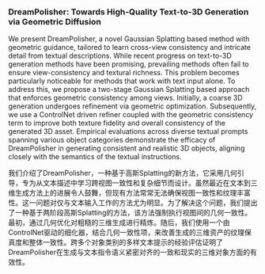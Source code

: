 ### DreamPolisher: Towards High-Quality Text-to-3D Generation via Geometric Diffusion

We present DreamPolisher, a novel Gaussian Splatting based method with geometric guidance, tailored to learn cross-view consistency and intricate detail from textual descriptions. While recent progress on text-to-3D generation methods have been promising, prevailing methods often fail to ensure view-consistency and textural richness. This problem becomes particularly noticeable for methods that work with text input alone. To address this, we propose a two-stage Gaussian Splatting based approach that enforces geometric consistency among views. Initially, a coarse 3D generation undergoes refinement via geometric optimization. Subsequently, we use a ControlNet driven refiner coupled with the geometric consistency term to improve both texture fidelity and overall consistency of the generated 3D asset. Empirical evaluations across diverse textual prompts spanning various object categories demonstrate the efficacy of DreamPolisher in generating consistent and realistic 3D objects, aligning closely with the semantics of the textual instructions.

我们介绍了DreamPolisher，一种基于高斯Splatting的新方法，它采用几何引导，专为从文本描述中学习跨视图一致性和复杂细节而设计。虽然最近在文本到三维生成方法上的进展令人鼓舞，但现有方法常常无法确保视图一致性和纹理丰富性。这一问题对仅与文本输入工作的方法尤为明显。为了解决这个问题，我们提出了一种基于两阶段高斯Splatting的方法，该方法强制执行视图间的几何一致性。最初，通过几何优化对粗糙的三维生成进行精炼。随后，我们使用一个由ControlNet驱动的细化器，结合几何一致性项，来改善生成的三维资产的纹理保真度和整体一致性。跨多个对象类别的多样文本提示的经验评估证明了DreamPolisher在生成与文本指令语义紧密对齐的一致和现实的三维对象方面的有效性。
